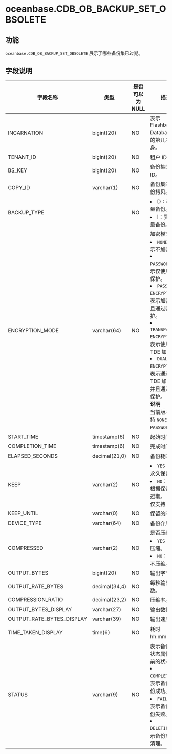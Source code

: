 oceanbase.CDB_OB_BACKUP_SET_OBSOLETE 
=========================================================



功能 
-----------------------

`oceanbase.CDB_OB_BACKUP_SET_OBSOLETE` 展示了哪些备份集已过期。

字段说明 
-------------------------



|           字段名称            |      类型       | 是否可以为 NULL |                                                                                                                                                                                                                          描述                                                                                                                                                                                                                           |
|---------------------------|---------------|------------|-------------------------------------------------------------------------------------------------------------------------------------------------------------------------------------------------------------------------------------------------------------------------------------------------------------------------------------------------------------------------------------------------------------------------------------------------------|
| INCARNATION               | bigint(20)    | NO         | 表示 Flashback Database 后的第几次分身。                                                                                                                                                                                                                                                                                                                                                                                                                        |
| TENANT_ID                 | bigint(20)    | NO         | 租户 ID。                                                                                                                                                                                                                                                                                                                                                                                                                                                |
| BS_KEY                    | bigint(20)    | NO         | 备份集的 ID。                                                                                                                                                                                                                                                                                                                                                                                                                                              |
| COPY_ID                   | varchar(1)    | NO         | 备份集的第几份拷贝。                                                                                                                                                                                                                                                                                                                                                                                                                                            |
| BACKUP_TYPE               |               | NO         | <li> D：表示全量备份。   <li> I：表示增量备份。                                                                                                                                                                                                                                                                                                                                          |
| ENCRYPTION_MODE           | varchar(64)   | NO         | 加密模式： <li> `NONE`：表示不加密。   <li> `PASSWORD`：表示仅使用密码保护。   <li> `PASSWORD  ENCRYPTION`：表示加密，并且通过密码保护。   <li> `TRANSPARENT  ENCRYPTION`：表示使用了 TDE 加密。   <li> `DUAL MODE  ENCRYPTION`：表示通过 TDE 加密，并且通过密码保护。    <br>**说明**<br>  当前版本仅支持 `NONE` 和 `PASSWORD`。 |
| START_TIME                | timestamp(6)  | NO         | 起始时间。                                                                                                                                                                                                                                                                                                                                                                                                                                                 |
| COMPLETION_TIME           | timestamp(6)  | NO         | 完成时间。                                                                                                                                                                                                                                                                                                                                                                                                                                                 |
| ELAPSED_SECONDS           | decimal(21,0) | NO         | 备份耗时。                                                                                                                                                                                                                                                                                                                                                                                                                                                 |
| KEEP                      | varchar(2)    | NO         | <li> `YES`：表示永久保留。   <li> `NO`：表示根据保留时间过期。    目前仅支持 `NO`。                                                                                                                                                                                                                                                                                                                |
| KEEP_UNTIL                | varchar(0)    | NO         | 保留的时间。                                                                                                                                                                                                                                                                                                                                                                                                                                                |
| DEVICE_TYPE               | varchar(64)   | NO         | 备份介质。                                                                                                                                                                                                                                                                                                                                                                                                                                                 |
| COMPRESSED                | varchar(2)    | NO         | 是否压缩： <li> `YES`：表示压缩。   <li> `NO`：表示不压缩。                                                                                                                                                                                                                                                                                                                |
| OUTPUT_BYTES              | bigint(20)    | NO         | 输出字节数。                                                                                                                                                                                                                                                                                                                                                                                                                                                |
| OUTPUT_RATE_BYTES         | decimal(34,4) | NO         | 每秒输出字节数。                                                                                                                                                                                                                                                                                                                                                                                                                                              |
| COMPRESSION_RATIO         | decimal(23,2) | NO         | 压缩率。                                                                                                                                                                                                                                                                                                                                                                                                                                                  |
| OUTPUT_BYTES_DISPLAY      | varchar(27)   | NO         | 输出数据量。                                                                                                                                                                                                                                                                                                                                                                                                                                                |
| OUTPUT_RATE_BYTES_DISPLAY | varchar(39)   | NO         | 输出速度。                                                                                                                                                                                                                                                                                                                                                                                                                                                 |
| TIME_TAKEN_DISPLAY        | time(6)       | NO         | 耗时 hh:mm:ss。                                                                                                                                                                                                                                                                                                                                                                                                                                          |
| STATUS                    | varchar(9)    | NO         | 表示备份集的状态属性，目前的状态有： <li> `COMPLETED`：表示备份集备份成功。   <li> `FAILED`：表示备份集备份失败。   <li> `DELETING`：表示备份集正在清理。                                                                                                                                                                                                                     |


